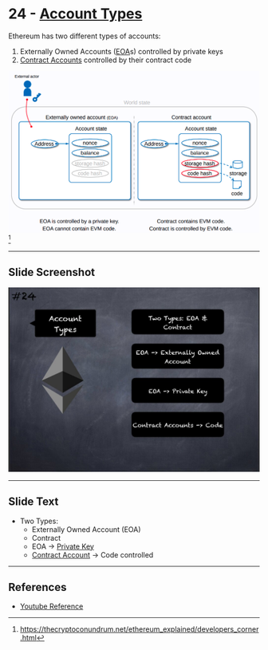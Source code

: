 # 24 - [Account Types](Account%20Types.md)

Ethereum has two different types of accounts:
1. Externally Owned Accounts ([EOA](EOA.md)s) controlled by private keys
2. [Contract Accounts](Contract%20Account.md) controlled by their contract code

![](account-types.png)[^1]

___
## Slide Screenshot
![024.jpg](../../images/1.%20Ethereum%20101/024.jpg)
___
## Slide Text
- Two Types:
	- Externally Owned Account (EOA)
	- Contract
	- EOA -> [Private Key](Private%20Key.md)
	- [Contract Account](Contract%20Account.md) -> Code controlled
___
## References
- [Youtube Reference](https://youtu.be/zIeBfuXxuWs?t=169)

[^1]:https://thecryptoconundrum.net/ethereum_explained/developers_corner.html